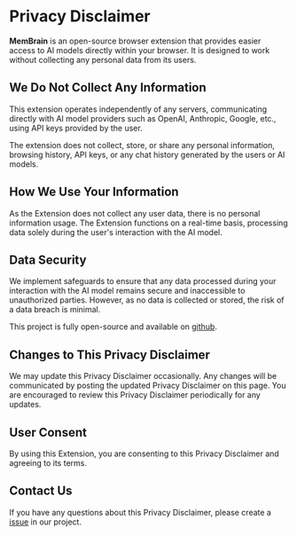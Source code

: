 # Privacy Disclaimer

**MemBrain** is an open-source browser extension that provides easier access to AI models directly within your browser. It is designed to work without collecting any personal data from its users.

## We Do Not Collect Any Information

This extension operates independently of any servers, communicating directly with AI model providers such as OpenAI, Anthropic, Google, etc., using API keys provided by the user.

The extension does not collect, store, or share any personal information, browsing history, API keys, or any chat history generated by the users or AI models.

## How We Use Your Information

As the Extension does not collect any user data, there is no personal information usage. The Extension functions on a real-time basis, processing data solely during the user's interaction with the AI model.

## Data Security

We implement safeguards to ensure that any data processed during your interaction with the AI model remains secure and inaccessible to unauthorized parties. However, as no data is collected or stored, the risk of a data breach is minimal.

This project is fully open-source and available on [github](https://github.com/fankaidev/membrain).

## Changes to This Privacy Disclaimer

We may update this Privacy Disclaimer occasionally. Any changes will be communicated by posting the updated Privacy Disclaimer on this page. You are encouraged to review this Privacy Disclaimer periodically for any updates.

## User Consent

By using this Extension, you are consenting to this Privacy Disclaimer and agreeing to its terms.

## Contact Us

If you have any questions about this Privacy Disclaimer, please create a [issue](https://github.com/fankaidev/membrain/issues) in our project.
